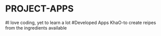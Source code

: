 # PROJECT-APPS
#I love coding, yet to learn a lot
#Developed Apps  KhaO-to create reipes from the ingredients available  
